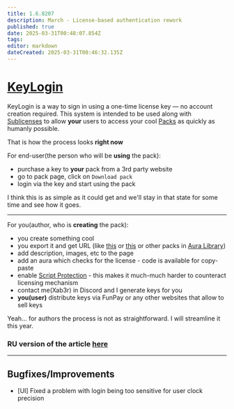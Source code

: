 ```yaml
---
title: 1.6.8207
description: March - License-based authentication rework
published: true
date: 2025-03-31T00:48:07.854Z
tags: 
editor: markdown
dateCreated: 2025-03-31T00:46:32.135Z
---
```


# [KeyLogin](/features/keylogin)
KeyLogin is a way to sign in using a one-time license key — no account creation required. This system is intended to be used along with [Sublicenses](/features/sublicenses) to allow **your** users to access your cool [Packs](/features/packs) as quickly as humanly possible. 

That is how the process looks **right now**

For end-user(the person who will be **using** the pack):
- purchase a key to **your** pack from a 3rd party website
- go to pack page, click on `Download pack`
- login via the key and start using the pack

I think this is as simple as it could get and we'll stay in that state for some time and see how it goes.

--- 

For you(author, who is **creating** the pack):
- you create something cool
- you export it and get URL (like [this](https://eu.eyeauras.net/share/S202503032233289fPxqP4AA0N0) or [this](https://eu.eyeauras.net/share/S202501090436317xjW3IVh0e4L) or other packs in [Aura Library](https://eu.eyeauras.net/library))
- add description, images, etc to the page
- add an aura which checks for the license - code is available for copy-paste
- enable [Script Protection](/features/script-protection) - this makes it much-much harder to counteract licensing mechanism
- contact me(Xab3r) in Discord and I generate keys for you
- **you(user)** distribute keys via FunPay or any other websites that allow to sell keys 

Yeah... for authors the process is not as straightforward. I will streamline it this year. 


### RU version of the article [here](/ru/features/keylogin)

---

## Bugfixes/Improvements
- [UI] Fixed a problem with login being too sensitive for user clock precision




